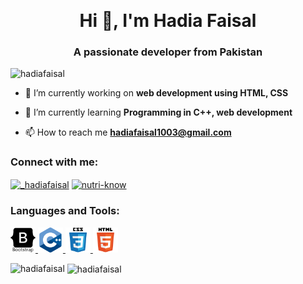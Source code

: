 ![<logo align="center">](https://github.com/HadiaFaisal/Hadia-Faisal/blob/main/me.png)

<h1 align="center">Hi 👋, I'm Hadia Faisal</h1>
<h3 align="center">A passionate developer from Pakistan</h3>

<p align="left"> <img src="https://komarev.com/ghpvc/?username=hadiafaisal&label=Profile%20views&color=0e75b6&style=flat" alt="hadiafaisal" /> </p>

- 🔭 I’m currently working on **web development using HTML, CSS**

- 🌱 I’m currently learning **Programming in C++, web development**

- 📫 How to reach me **hadiafaisal1003@gmail.com**

<h3 align="left">Connect with me:</h3>
<p align="left">
<a href="https://instagram.com/_hadiafaisal" target="blank"><img align="center" src="https://raw.githubusercontent.com/rahuldkjain/github-profile-readme-generator/master/src/images/icons/Social/instagram.svg" alt="_hadiafaisal" height="30" width="40" /></a>
<a href="https://www.youtube.com/c/nutri-know" target="blank"><img align="center" src="https://raw.githubusercontent.com/rahuldkjain/github-profile-readme-generator/master/src/images/icons/Social/youtube.svg" alt="nutri-know" height="30" width="40" /></a>
</p>

<h3 align="left">Languages and Tools:</h3>
<p align="left"> <a href="https://getbootstrap.com" target="_blank" rel="noreferrer"> <img src="https://raw.githubusercontent.com/devicons/devicon/master/icons/bootstrap/bootstrap-plain-wordmark.svg" alt="bootstrap" width="40" height="40"/> </a> <a href="https://www.w3schools.com/cpp/" target="_blank" rel="noreferrer"> <img src="https://raw.githubusercontent.com/devicons/devicon/master/icons/cplusplus/cplusplus-original.svg" alt="cplusplus" width="40" height="40"/> </a> <a href="https://www.w3schools.com/css/" target="_blank" rel="noreferrer"> <img src="https://raw.githubusercontent.com/devicons/devicon/master/icons/css3/css3-original-wordmark.svg" alt="css3" width="40" height="40"/> </a> <a href="https://www.w3.org/html/" target="_blank" rel="noreferrer"> <img src="https://raw.githubusercontent.com/devicons/devicon/master/icons/html5/html5-original-wordmark.svg" alt="html5" width="40" height="40"/> </a> </p>

<p><img align="left" src="https://github-readme-stats.vercel.app/api/top-langs?username=hadiafaisal&show_icons=true&locale=en&layout=compact" alt="hadiafaisal" /></p>

<p>&nbsp;<img align="center" src="https://github-readme-stats.vercel.app/api?username=hadiafaisal&show_icons=true&locale=en" alt="hadiafaisal" /></p>

